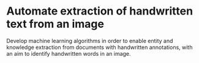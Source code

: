 # Automate extraction of handwritten text from an image
Develop machine learning algorithms in order to enable entity and knowledge extraction from documents with handwritten annotations, with an aim to identify handwritten words in an image.
